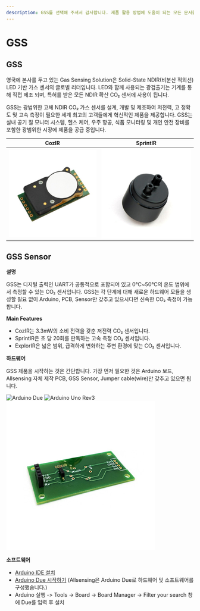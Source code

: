 ```yaml
---
description: GSS를 선택해 주셔서 감사합니다. 제품 활용 방법에 도움이 되는 모든 문서를 제공합니다.
---
```


# GSS

## GSS

영국에 본사를 두고 있는 Gas Sensing Solution은 Solid-State NDIR(비분산 적외선) LED 기반 가스 센서의 글로벌 리더입니다. LED와 함께 사용되는 광검출기는 기계를 통해 직접 제조 되며, 특허를 받은 모든 NDIR 확산 CO₂ 센서에 사용이 됩니다.

GSS는 광범위한 고체 NDIR CO₂ 가스 센서를 설계, 개발 및 제조하여 저전력, 고 정확도 및 고속 측정이 필요한 세계 최고의 고객들에게 혁신적인 제품을 제공합니다. GSS는 실내 공기 질 모니터 시스템, 헬스 케어, 우주 항공, 식품 모니터링 및 개인 안전 장비를 포함한 광범위한 시장에 제품을 공급 중입니다.

| CozIR                                          | SprintIR                                |
| ---------------------------------------------- | --------------------------------------- |
| ![](<../../.gitbook/assets/CozIR (1) (1).jpg>) | ![](../../.gitbook/assets/SprintIR.jpg) |

## GSS Sensor

**설명**

GSS는 디지털 출력인 UART가 공통적으로 포함되어 있고 0℃\~50℃의 온도 범위에서 측정할 수 있는 CO₂ 센서입니다. GSS는 각 단계에 대해 새로운 하드웨어 모듈을 생성할 필요 없이 Arduino, PCB, Sensor만 갖추고 있으시다면 신속한 CO₂ 측정이 가능합니다.

**Main Features**

* CozIR는 3.3mW의 소비 전력을 갖춘 저전력 CO₂ 센서입니다.
* SprintIR은 초 당 20회를 판독하는 고속 측정 CO₂ 센서입니다.
* ExplorIR은 넓은 범위, 급격하게 변화하는 주변 환경에 맞는 CO₂ 센서입니다.

**하드웨어**

GSS 제품을 시작하는 것은 간단합니다. 가장 먼저 필요한 것은 Arduino 보드, Allsensing 자체 제작 PCB, GSS Sensor, Jumper cable(wire)만 갖추고 있으면 됩니다.

![Arduino Due](../../.gitbook/assets/arduino\_due\_main.jpg) ![Arduino Uno Rev3](<../../.gitbook/assets/arduino\_uno r3.jpg>) ![PCB](../../.gitbook/assets/PCB.jpg)

**소프트웨어**

* [Arduino IDE 설치](https://www.arduino.cc/en/software)
* [Arduino Due 시작하기](https://www.arduino.cc/en/Guide/ArduinoDue) (Allsensing은 Arduino Due로 하드웨어 및 소프트웨어를 구성했습니다.)
* Arduino 실행 -> Tools -> Board -> Board Manager -> Filter your search 창에 Due를 입력 후 설치
